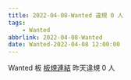 ```yaml
---
title: 2022-04-08-Wanted 違規 0 人
tags:
    - Wanted
abbrlink: 2022-04-08-Wanted
date: Wanted-2022-04-08 12:00:00
---
```

Wanted 板 [板規連結](https://www.ptt.cc/bbs/Wanted/M.1608829773.A.D3B.html)
昨天違規 0 人
